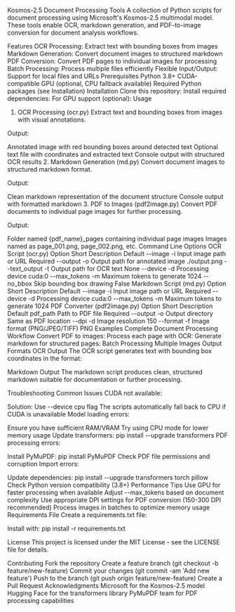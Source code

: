 Kosmos-2.5 Document Processing Tools
A collection of Python scripts for document processing using Microsoft's Kosmos-2.5 multimodal model. These tools enable OCR, markdown generation, and PDF-to-image conversion for document analysis workflows.

Features
OCR Processing: Extract text with bounding boxes from images
Markdown Generation: Convert document images to structured markdown
PDF Conversion: Convert PDF pages to individual images for processing
Batch Processing: Process multiple files efficiently
Flexible Input/Output: Support for local files and URLs
Prerequisites
Python 3.8+
CUDA-compatible GPU (optional, CPU fallback available)
Required Python packages (see Installation)
Installation
Clone this repository:
Install required dependencies:
For GPU support (optional):
Usage
1. OCR Processing (ocr.py)
Extract text and bounding boxes from images with visual annotations.

Output:

Annotated image with red bounding boxes around detected text
Optional text file with coordinates and extracted text
Console output with structured OCR results
2. Markdown Generation (md.py)
Convert document images to structured markdown format.

Output:

Clean markdown representation of the document structure
Console output with formatted markdown
3. PDF to Images (pdf2image.py)
Convert PDF documents to individual page images for further processing.

Output:

Folder named {pdf_name}_pages containing individual page images
Images named as page_001.png, page_002.png, etc.
Command Line Options
OCR Script (ocr.py)
Option	Short	Description	Default
--image	-i	Input image path or URL	Required
--output	-o	Output path for annotated image	./output.png
--text_output	-t	Output path for OCR text	None
--device	-d	Processing device	cuda:0
--max_tokens	-m	Maximum tokens to generate	1024
--no_bbox		Skip bounding box drawing	False
Markdown Script (md.py)
Option	Short	Description	Default
--image	-i	Input image path or URL	Required
--device	-d	Processing device	cuda:0
--max_tokens	-m	Maximum tokens to generate	1024
PDF Converter (pdf2image.py)
Option	Short	Description	Default
pdf_path		Path to PDF file	Required
--output	-o	Output directory	Same as PDF location
--dpi	-d	Image resolution	150
--format	-f	Image format (PNG/JPEG/TIFF)	PNG
Examples
Complete Document Processing Workflow
Convert PDF to images:
Process each page with OCR:
Generate markdown for structured pages:
Batch Processing Multiple Images
Output Formats
OCR Output
The OCR script generates text with bounding box coordinates in the format:

Markdown Output
The markdown script produces clean, structured markdown suitable for documentation or further processing.

Troubleshooting
Common Issues
CUDA not available:

Solution: Use --device cpu flag
The scripts automatically fall back to CPU if CUDA is unavailable
Model loading errors:

Ensure you have sufficient RAM/VRAM
Try using CPU mode for lower memory usage
Update transformers: pip install --upgrade transformers
PDF processing errors:

Install PyMuPDF: pip install PyMuPDF
Check PDF file permissions and corruption
Import errors:

Update dependencies: pip install --upgrade transformers torch pillow
Check Python version compatibility (3.8+)
Performance Tips
Use GPU for faster processing when available
Adjust --max_tokens based on document complexity
Use appropriate DPI settings for PDF conversion (150-300 DPI recommended)
Process images in batches to optimize memory usage
Requirements File
Create a requirements.txt file:

Install with: pip install -r requirements.txt

License
This project is licensed under the MIT License - see the LICENSE file for details.

Contributing
Fork the repository
Create a feature branch (git checkout -b feature/new-feature)
Commit your changes (git commit -am 'Add new feature')
Push to the branch (git push origin feature/new-feature)
Create a Pull Request
Acknowledgments
Microsoft for the Kosmos-2.5 model
Hugging Face for the transformers library
PyMuPDF team for PDF processing capabilities
